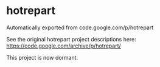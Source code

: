 # hotrepart
Automatically exported from code.google.com/p/hotrepart

See the original hotrepart project descriptions here: https://code.google.com/archive/p/hotrepart/

This project is now dormant.
